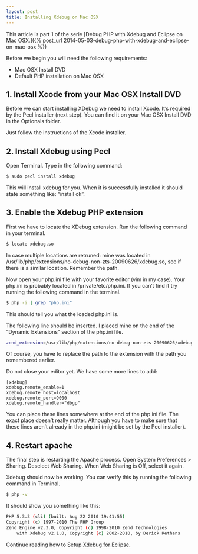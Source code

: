 ```yaml
---
layout: post
title: Installing Xdebug on Mac OSX
---
```


This article is part 1 of the serie [Debug PHP with Xdebug and Eclipse on Mac OSX.]({% post_url 2014-05-03-debug-php-with-xdebug-and-eclipse-on-mac-osx %})


Before we begin you will need the following requirements:

* Mac OSX Install DVD
* Default PHP installation on Mac OSX

## 1. Install Xcode from your Mac OSX Install DVD

Before we can start installing XDebug we need to install Xcode. It’s required by the Pecl installer (next step). You can find it on your Mac OSX Install DVD in the Optionals folder.

Just follow the instructions of the Xcode installer.

## 2. Install Xdebug using Pecl

Open Terminal. Type in the following command:

```sh
$ sudo pecl install xdebug
```

This will install xdebug for you. When it is successfully installed it should state something like: “install ok”.

## 3. Enable the Xdebug PHP extension

First we have to locate the XDebug extension. Run the following command in your terminal.

```sh
$ locate xdebug.so
```

In case multiple locations are retruned: mine was located in /usr/lib/php/extensions/no-debug-non-zts-20090626/xdebug.so, see if there is a similar location. Remember the path.

Now open your php.ini file with your favorite editor (vim in my case). Your php.ini is probably located in /private/etc/php.ini. If you can’t find it try running the following command in the terminal.

```sh
$ php -i | grep "php.ini"
```

This should tell you what the loaded php.ini is.

The following line should be inserted. I placed mine on the end of the “Dynamic Extensions” section of the php.ini file.

```sh
zend_extension=/usr/lib/php/extensions/no-debug-non-zts-20090626/xdebug.so
```

Of course, you have to replace the path to the extension with the path you remembered earlier.

Do not close your editor yet. We have some more lines to add:

```
[xdebug]
xdebug.remote_enable=1
xdebug.remote_host=localhost
xdebug.remote_port=9000
xdebug.remote_handler="dbgp"
```

You can place these lines somewhere at the end of the php.ini file. The exact place doesn’t really matter. Although you have to make sure that these lines aren’t already in the php.ini (might be set by the Pecl installer).

## 4. Restart apache

The final step is restarting the Apache process. Open System Preferences > Sharing. Deselect Web Sharing. When Web Sharing is Off, select it again.

Xdebug should now be working. You can verify this by running the following command in Terminal.

```sh
$ php -v
```

It should show you something like this:

```sh
PHP 5.3.3 (cli) (built: Aug 22 2010 19:41:55)
Copyright (c) 1997-2010 The PHP Group
Zend Engine v2.3.0, Copyright (c) 1998-2010 Zend Technologies
    with Xdebug v2.1.0, Copyright (c) 2002-2010, by Derick Rethans
```

Continue reading how to [Setup Xdebug for Eclipse.](setting-up-xdebug-for-eclipse.md)

